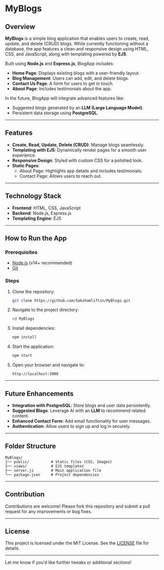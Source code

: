 # MyBlogs

## Overview  
**MyBlogs** is a simple blog application that enables users to create, read, update, and delete (CRUD) blogs. While currently functioning without a database, the app features a clean and responsive design using HTML, CSS, and JavaScript, along with templating powered by **EJS**.  

Built using **Node.js** and **Express.js**, BlogApp includes:  
- **Home Page**: Displays existing blogs with a user-friendly layout.  
- **Blog Management**: Users can add, edit, and delete blogs.  
- **Contact Us Page**: A form for users to get in touch.  
- **About Page**: Includes testimonials about the app.  

In the future, BlogApp will integrate advanced features like:  
- Suggested blogs generated by an **LLM (Large Language Model)**.  
- Persistent data storage using **PostgreSQL**.  

---

## Features  
- **Create, Read, Update, Delete (CRUD)**: Manage blogs seamlessly.  
- **Templating with EJS**: Dynamically render pages for a smooth user experience.  
- **Responsive Design**: Styled with custom CSS for a polished look.  
- **Static Pages**:  
  - About Page: Highlights app details and includes testimonials.  
  - Contact Page: Allows users to reach out.  

---

## Technology Stack  
- **Frontend**: HTML, CSS, JavaScript  
- **Backend**: Node.js, Express.js  
- **Templating Engine**: EJS  

---

## How to Run the App  

### Prerequisites  
- [Node.js](https://nodejs.org/) (v14+ recommended)  
- [Git](https://git-scm.com/)  

### Steps  
1. Clone the repository:  
   ```bash
   git clone https://github.com/Sakshamliftin/MyBlogs.git
   ```  
2. Navigate to the project directory:  
   ```bash
   cd MyBlogs
   ```  
3. Install dependencies:  
   ```bash
   npm install
   ```  
4. Start the application:  
   ```bash
   npm start
   ```  
5. Open your browser and navigate to:  
   ```
   http://localhost:3000
   ```  

---

## Future Enhancements  
- **Integration with PostgreSQL**: Store blogs and user data persistently.  
- **Suggested Blogs**: Leverage AI with an **LLM** to recommend related content.  
- **Enhanced Contact Form**: Add email functionality for user messages.  
- **Authentication**: Allow users to sign up and log in securely.  

---

## Folder Structure  
```
MyBlogs/
├── public/          # Static files (CSS, Images)
├── views/           # EJS templates
├── server.js        # Main application file
└── package.json     # Project dependencies
```

---

## Contribution  
Contributions are welcome! Please fork this repository and submit a pull request for any improvements or bug fixes.

---

## License  
This project is licensed under the MIT License. See the [LICENSE](LICENSE) file for details.

---

Let me know if you'd like further tweaks or additional sections!
